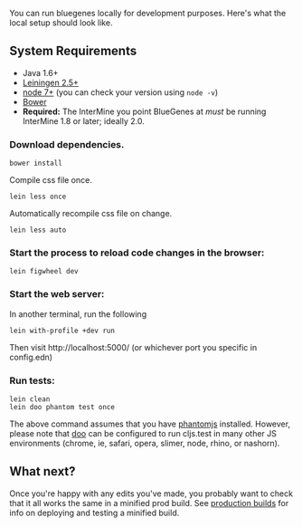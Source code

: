 You can run bluegenes locally for development purposes. Here's what the local setup should look like. 

## System Requirements
* Java 1.6+
* [Leiningen 2.5+](https://leiningen.org/)
* [node 7+][nodejs]  (you can check your version using `node -v`)
* [Bower][bower]
* **Required:** The InterMine you point BlueGenes at *must* be running InterMine 1.8 or later; ideally 2.0. 

### Download dependencies.

```
bower install
```

Compile css file once.

```
lein less once
```

Automatically recompile css file on change.

```
lein less auto
```

### Start the process to reload code changes in the browser:

```
lein figwheel dev
```

### Start the web server:

In another terminal, run the following
```
lein with-profile +dev run
```

Then visit http://localhost:5000/ (or whichever port you specific in config.edn)

### Run tests:

```
lein clean
lein doo phantom test once
```

The above command assumes that you have [phantomjs](https://www.npmjs.com/package/phantomjs) installed. However, please note that [doo](https://github.com/bensu/doo) can be configured to run cljs.test in many other JS environments (chrome, ie, safari, opera, slimer, node, rhino, or nashorn).

## What next?

Once you're happy with any edits you've made, you probably want to check that it all works the same in a minified prod build. See [production builds](production-builds.md) for info on deploying and testing a minified build. 


[lein]: https://github.com/technomancy/leiningen
[bower]: http://bower.io/
[npm]: https://www.npmjs.com/
[nodejs]: https://nodejs.org/


